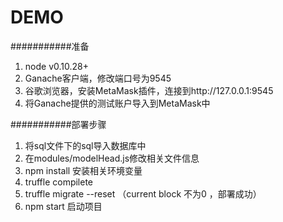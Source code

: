 ﻿DEMO
===========================

###########准备
1. node v0.10.28+
2. Ganache客户端，修改端口号为9545
3. 谷歌浏览器，安装MetaMask插件，连接到http://127.0.0.1:9545
4. 将Ganache提供的测试账户导入到MetaMask中


###########部署步骤

1. 将sql文件下的sql导入数据库中
2. 在modules/modelHead.js修改相关文件信息
3. npm install 安装相关环境变量
4. truffle compilete 
5. truffle migrate --reset （current block 不为0 ，部署成功）
6. npm start 启动项目

